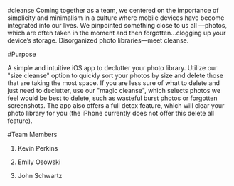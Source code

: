 #cleanse
Coming together as a team, we centered on the importance of simplicity and minimalism in a culture where mobile devices have become integrated into our lives. We pinpointed something close to us all —photos, which are often taken in the moment and then forgotten…clogging up your device’s storage. Disorganized photo libraries—meet cleanse.

#Purpose

A simple and intuitive iOS app to declutter your photo library. Utilize our "size cleanse" option to quickly sort your photos by size and delete those that are taking the most space. If you are less sure of what to delete and just need to declutter, use our "magic cleanse", which selects photos we feel would be best to delete, such as wasteful burst photos or forgotten screenshots. The app also offers a full detox feature, which will clear your photo library for you (the iPhone currently does not offer this delete all feature).

#Team Members

1) Kevin Perkins

2) Emily Osowski

3) John Schwartz
